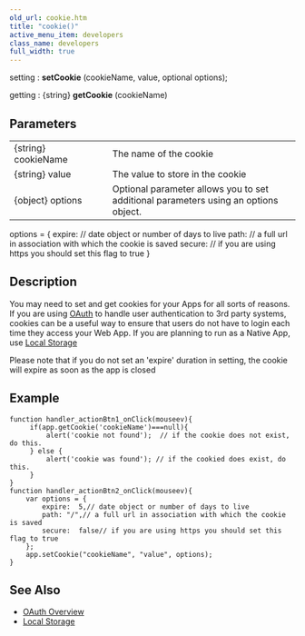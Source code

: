 ```yaml
---
old_url: cookie.htm
title: "cookie()"
active_menu_item: developers
class_name: developers
full_width: true
---
```



setting : **setCookie** (cookieName, value, optional options);

getting : {string} **getCookie** (cookieName)

## Parameters

<table>
<tr>
<td width="186">
{string} cookieName

</td>
<td width="27">
</td>
<td width="668">
The name of the cookie

</td>
</tr>
<tr>
<td width="186">
{string} value

</td>
<td width="27">
</td>
<td width="668">
The value to store in the cookie

</td>
</tr>
<tr>
<td width="186">
{object} options

</td>
<td width="27">
</td>
<td width="668">
Optional parameter allows you to set additional parameters using an options object.

</td>
</tr>
</table>
	options = {
	expire: // date object or number of days to live
	path: // a full url in association with which the cookie is saved
	secure: // if you are using https you should set this flag to true
}

## Description

You may need to set and get cookies for your Apps for all sorts of reasons. If you are using [OAuth](/developers/documentation/product-guide/advanced-features/oauth/) to handle user authentication to 3rd party systems, cookies can be a useful way to ensure that users do not have to login each time they access your Web App.
If you are planning to run as a Native App, use [Local Storage](/developers/documentation/product-guide/data-storage/mobile-client-side-data-storage/local-storage-example/)

Please note that if you do not set an 'expire' duration in setting, the cookie will expire as soon as the app is closed

## Example

     
    function handler_actionBtn1_onClick(mouseev){
         if(app.getCookie('cookieName')===null){
             alert('cookie not found');  // if the cookie does not exist, do this.
         } else {
             alert('cookie was found'); // if the cookied does exist, do this.
         }
    }
    function handler_actionBtn2_onClick(mouseev){
        var options = {
            expire:  5,// date object or number of days to live 
            path: "/",// a full url in association with which the cookie is saved
            secure:  false// if you are using https you should set this flag to true
        };
        app.setCookie("cookieName", "value", options);
    }
     
   

## See Also

 - [OAuth Overview](/developers/documentation/product-guide/advanced-features/oauth/)
 - [Local Storage](/developers/documentation/product-guide/data-storage/mobile-client-side-data-storage/local-storage-example/)

